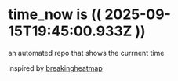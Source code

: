 # time_now is (( 2025-09-15T19:45:00.933Z ))

an automated repo that shows the currnent time

inspired by [breakingheatmap](https://github.com/breakingheatmap/breakingheatmap)